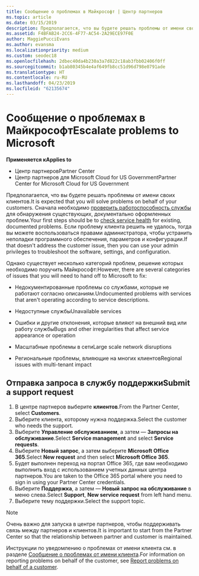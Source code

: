 ```yaml
---
title: Сообщение о проблемах в Майкрософт | Центр партнеров
ms.topic: article
ms.date: 03/15/2019
description: Предполагается, что вы будете решать проблемы от имени своих клиентов. Тем не менее существует несколько категорий, которые необходимо передать в корпорацию Майкрософт для устранения проблем.
ms.assetid: F4BFAB24-2CC6-4F77-AC54-2A29ECE97F0E
author: MaggiePucciEvans
ms.author: evansma
ms.localizationpriority: medium
ms.custom: seodec18
ms.openlocfilehash: 2dbec40da4b230a3a7d822c18ab3fbb02406f0ff
ms.sourcegitcommit: b1ab80345b4e4af649fb8cc51d96d798e0791ade
ms.translationtype: HT
ms.contentlocale: ru-RU
ms.lasthandoff: 04/23/2019
ms.locfileid: "62135674"
---
```

# <a name="escalate-problems-to-microsoft"></a><span data-ttu-id="8887d-104">Сообщение о проблемах в Майкрософт</span><span class="sxs-lookup"><span data-stu-id="8887d-104">Escalate problems to Microsoft</span></span>

<span data-ttu-id="8887d-105">**Применяется к**</span><span class="sxs-lookup"><span data-stu-id="8887d-105">**Applies to**</span></span>

-  <span data-ttu-id="8887d-106">Центр партнеров</span><span class="sxs-lookup"><span data-stu-id="8887d-106">Partner Center</span></span>
-  <span data-ttu-id="8887d-107">Центр партнеров для Microsoft Cloud for US Government</span><span class="sxs-lookup"><span data-stu-id="8887d-107">Partner Center for Microsoft Cloud for US Government</span></span>


<span data-ttu-id="8887d-108">Предполагается, что вы будете решать проблемы от имени своих клиентов.</span><span class="sxs-lookup"><span data-stu-id="8887d-108">It is expected that you will solve problems on behalf of your customers.</span></span> <span data-ttu-id="8887d-109">Сначала необходимо [проверить работоспособность службы](check-service-health.md) для обнаружения существующих, документально оформленных проблем.</span><span class="sxs-lookup"><span data-stu-id="8887d-109">Your first steps should be to [check service health](check-service-health.md) for existing, documented problems.</span></span> <span data-ttu-id="8887d-110">Если проблему клиента решить не удалось, тогда вы можете воспользоваться правами администратора, чтобы устранить неполадки программного обеспечения, параметров и конфигурации.</span><span class="sxs-lookup"><span data-stu-id="8887d-110">If that doesn't address the customer issue, then you can use your admin privileges to troubleshoot the software, settings, and configuration.</span></span>

<span data-ttu-id="8887d-111">Однако существует несколько категорий проблем, решение которых необходимо поручить Майкрософт:</span><span class="sxs-lookup"><span data-stu-id="8887d-111">However, there are several categories of issues that you will need to hand off to Microsoft to fix:</span></span>

-   <span data-ttu-id="8887d-112">Недокументированные проблемы со службами, которые не работают согласно описаниям.</span><span class="sxs-lookup"><span data-stu-id="8887d-112">Undocumented problems with services that aren't operating according to service descriptions.</span></span>

-   <span data-ttu-id="8887d-113">Недоступные службы</span><span class="sxs-lookup"><span data-stu-id="8887d-113">Unavailable services</span></span>

-   <span data-ttu-id="8887d-114">Ошибки и другие отклонения, которые влияют на внешний вид или работу службы</span><span class="sxs-lookup"><span data-stu-id="8887d-114">Bugs and other irregularities that affect service appearance or operation</span></span>

-   <span data-ttu-id="8887d-115">Масштабные проблемы в сети</span><span class="sxs-lookup"><span data-stu-id="8887d-115">Large scale network disruptions</span></span>

-   <span data-ttu-id="8887d-116">Региональные проблемы, влияющие на многих клиентов</span><span class="sxs-lookup"><span data-stu-id="8887d-116">Regional issues with multi-tenant impact</span></span>

## <a name="submit-a-support-request"></a><span data-ttu-id="8887d-117">Отправка запроса в службу поддержки</span><span class="sxs-lookup"><span data-stu-id="8887d-117">Submit a support request</span></span>

1. <span data-ttu-id="8887d-118">В центре партнеров выберите **клиентов**.</span><span class="sxs-lookup"><span data-stu-id="8887d-118">From the Partner Center, select **Customers**.</span></span>
2. <span data-ttu-id="8887d-119">Выберите клиента, которому нужна поддержка.</span><span class="sxs-lookup"><span data-stu-id="8887d-119">Select the customer who needs the support.</span></span>
3. <span data-ttu-id="8887d-120">Выберите **Управление обслуживанием**, а затем — **Запросы на обслуживание**.</span><span class="sxs-lookup"><span data-stu-id="8887d-120">Select **Service management** and select **Service requests**.</span></span>
4. <span data-ttu-id="8887d-121">Выберите **Новый запрос**, а затем выберите **Microsoft Office 365**.</span><span class="sxs-lookup"><span data-stu-id="8887d-121">Select **New request** and then select **Microsoft Office 365**.</span></span>
5. <span data-ttu-id="8887d-122">Будет выполнен переход на портал Office 365, где вам необходимо выполнить вход с использованием учетных данных центра партнеров.</span><span class="sxs-lookup"><span data-stu-id="8887d-122">You are taken to the Office 365 portal where you need to sign in using your Partner Center credentials.</span></span>
6. <span data-ttu-id="8887d-123">Выберите **Поддержка**, а затем — **Новый запрос на обслуживание** в меню слева.</span><span class="sxs-lookup"><span data-stu-id="8887d-123">Select **Support**, **New service request** from left hand menu.</span></span>
7. <span data-ttu-id="8887d-124">Выберите тему поддержки.</span><span class="sxs-lookup"><span data-stu-id="8887d-124">Select the support topic.</span></span>

>[!NOTE]
><span data-ttu-id="8887d-125">Очень важно для запуска в центре партнеров, чтобы поддерживать связь между партнеров и клиентов.</span><span class="sxs-lookup"><span data-stu-id="8887d-125">It is important to start from the Partner Center so that the relationship between partner and customer is maintained.</span></span> 


<span data-ttu-id="8887d-126">Инструкции по уведомлению о проблемах от имени клиента см. в разделе [Сообщение о проблемах от имени клиента](report-problems-on-behalf-of-a-customer.md).</span><span class="sxs-lookup"><span data-stu-id="8887d-126">For information on reporting problems on behalf of the customer, see [Report problems on behalf of a customer](report-problems-on-behalf-of-a-customer.md).</span></span>

 

 



